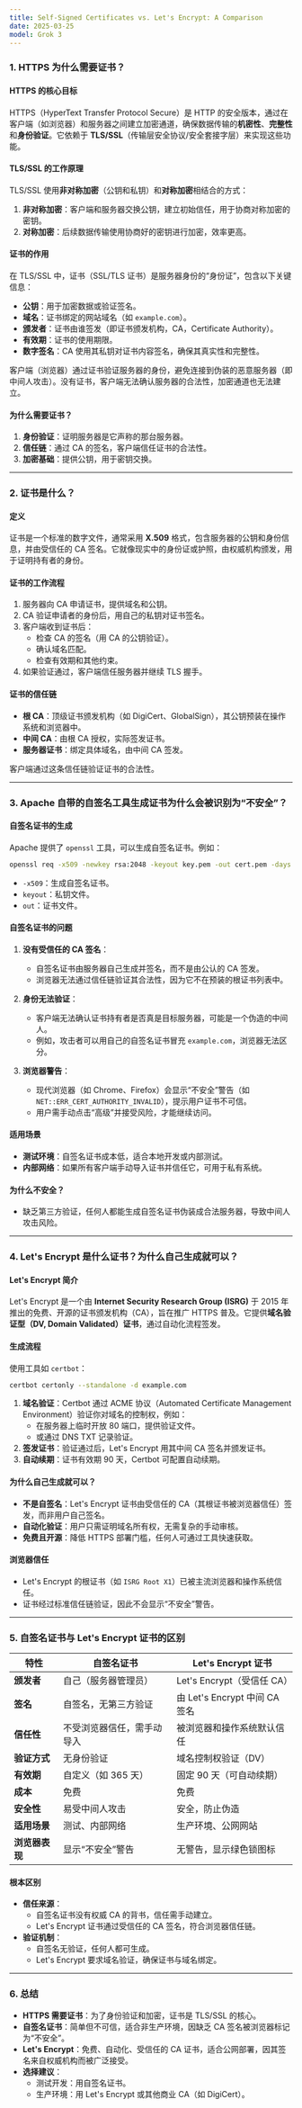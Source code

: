 ```yaml
---
title: Self-Signed Certificates vs. Let's Encrypt: A Comparison
date: 2025-03-25
model: Grok 3
---
```


### 1. HTTPS 为什么需要证书？

#### HTTPS 的核心目标
HTTPS（HyperText Transfer Protocol Secure）是 HTTP 的安全版本，通过在客户端（如浏览器）和服务器之间建立加密通道，确保数据传输的**机密性**、**完整性**和**身份验证**。它依赖于 **TLS/SSL**（传输层安全协议/安全套接字层）来实现这些功能。

#### TLS/SSL 的工作原理
TLS/SSL 使用**非对称加密**（公钥和私钥）和**对称加密**相结合的方式：
1. **非对称加密**：客户端和服务器交换公钥，建立初始信任，用于协商对称加密的密钥。
2. **对称加密**：后续数据传输使用协商好的密钥进行加密，效率更高。

#### 证书的作用
在 TLS/SSL 中，证书（SSL/TLS 证书）是服务器身份的“身份证”，包含以下关键信息：
- **公钥**：用于加密数据或验证签名。
- **域名**：证书绑定的网站域名（如 `example.com`）。
- **颁发者**：证书由谁签发（即证书颁发机构，CA，Certificate Authority）。
- **有效期**：证书的使用期限。
- **数字签名**：CA 使用其私钥对证书内容签名，确保其真实性和完整性。

客户端（浏览器）通过证书验证服务器的身份，避免连接到伪装的恶意服务器（即中间人攻击）。没有证书，客户端无法确认服务器的合法性，加密通道也无法建立。

#### 为什么需要证书？
1. **身份验证**：证明服务器是它声称的那台服务器。
2. **信任链**：通过 CA 的签名，客户端信任证书的合法性。
3. **加密基础**：提供公钥，用于密钥交换。

---

### 2. 证书是什么？

#### 定义
证书是一个标准的数字文件，通常采用 **X.509** 格式，包含服务器的公钥和身份信息，并由受信任的 CA 签名。它就像现实中的身份证或护照，由权威机构颁发，用于证明持有者的身份。

#### 证书的工作流程
1. 服务器向 CA 申请证书，提供域名和公钥。
2. CA 验证申请者的身份后，用自己的私钥对证书签名。
3. 客户端收到证书后：
   - 检查 CA 的签名（用 CA 的公钥验证）。
   - 确认域名匹配。
   - 检查有效期和其他约束。
4. 如果验证通过，客户端信任服务器并继续 TLS 握手。

#### 证书的信任链
- **根 CA**：顶级证书颁发机构（如 DigiCert、GlobalSign），其公钥预装在操作系统和浏览器中。
- **中间 CA**：由根 CA 授权，实际签发证书。
- **服务器证书**：绑定具体域名，由中间 CA 签发。

客户端通过这条信任链验证证书的合法性。

---

### 3. Apache 自带的自签名工具生成证书为什么会被识别为“不安全”？

#### 自签名证书的生成
Apache 提供了 `openssl` 工具，可以生成自签名证书。例如：
```bash
openssl req -x509 -newkey rsa:2048 -keyout key.pem -out cert.pem -days 365 -nodes
```
- `-x509`：生成自签名证书。
- `keyout`：私钥文件。
- `out`：证书文件。

#### 自签名证书的问题
1. **没有受信任的 CA 签名**：
   - 自签名证书由服务器自己生成并签名，而不是由公认的 CA 签发。
   - 浏览器无法通过信任链验证其合法性，因为它不在预装的根证书列表中。

2. **身份无法验证**：
   - 客户端无法确认证书持有者是否真是目标服务器，可能是一个伪造的中间人。
   - 例如，攻击者可以用自己的自签名证书冒充 `example.com`，浏览器无法区分。

3. **浏览器警告**：
   - 现代浏览器（如 Chrome、Firefox）会显示“不安全”警告（如 `NET::ERR_CERT_AUTHORITY_INVALID`），提示用户证书不可信。
   - 用户需手动点击“高级”并接受风险，才能继续访问。

#### 适用场景
- **测试环境**：自签名证书成本低，适合本地开发或内部测试。
- **内部网络**：如果所有客户端手动导入证书并信任它，可用于私有系统。

#### 为什么不安全？
- 缺乏第三方验证，任何人都能生成自签名证书伪装成合法服务器，导致中间人攻击风险。

---

### 4. Let's Encrypt 是什么证书？为什么自己生成就可以？

#### Let's Encrypt 简介
Let's Encrypt 是一个由 **Internet Security Research Group (ISRG)** 于 2015 年推出的免费、开源的证书颁发机构（CA），旨在推广 HTTPS 普及。它提供**域名验证型（DV, Domain Validated）证书**，通过自动化流程签发。

#### 生成流程
使用工具如 `certbot`：
```bash
certbot certonly --standalone -d example.com
```
1. **域名验证**：Certbot 通过 ACME 协议（Automated Certificate Management Environment）验证你对域名的控制权，例如：
   - 在服务器上临时开放 80 端口，提供验证文件。
   - 或通过 DNS TXT 记录验证。
2. **签发证书**：验证通过后，Let's Encrypt 用其中间 CA 签名并颁发证书。
3. **自动续期**：证书有效期 90 天，Certbot 可配置自动续期。

#### 为什么自己生成就可以？
- **不是自签名**：Let's Encrypt 证书由受信任的 CA（其根证书被浏览器信任）签发，而非用户自己签名。
- **自动化验证**：用户只需证明域名所有权，无需复杂的手动审核。
- **免费且开源**：降低 HTTPS 部署门槛，任何人可通过工具快速获取。

#### 浏览器信任
- Let's Encrypt 的根证书（如 `ISRG Root X1`）已被主流浏览器和操作系统信任。
- 证书经过标准信任链验证，因此不会显示“不安全”警告。

---

### 5. 自签名证书与 Let's Encrypt 证书的区别

| **特性**       | **自签名证书**             | **Let's Encrypt 证书**        |
| -------------- | -------------------------- | ----------------------------- |
| **颁发者**     | 自己（服务器管理员）       | Let's Encrypt（受信任 CA）    |
| **签名**       | 自签名，无第三方验证       | 由 Let's Encrypt 中间 CA 签名 |
| **信任性**     | 不受浏览器信任，需手动导入 | 被浏览器和操作系统默认信任    |
| **验证方式**   | 无身份验证                 | 域名控制权验证（DV）          |
| **有效期**     | 自定义（如 365 天）        | 固定 90 天（可自动续期）      |
| **成本**       | 免费                       | 免费                          |
| **安全性**     | 易受中间人攻击             | 安全，防止伪造                |
| **适用场景**   | 测试、内部网络             | 生产环境、公网网站            |
| **浏览器表现** | 显示“不安全”警告           | 无警告，显示绿色锁图标        |

#### 根本区别
- **信任来源**：
  - 自签名证书没有权威 CA 的背书，信任需手动建立。
  - Let's Encrypt 证书通过受信任的 CA 签名，符合浏览器信任链。
- **验证机制**：
  - 自签名无验证，任何人都可生成。
  - Let's Encrypt 要求域名验证，确保证书与域名绑定。

---

### 6. 总结

- **HTTPS 需要证书**：为了身份验证和加密，证书是 TLS/SSL 的核心。
- **自签名证书**：简单但不可信，适合非生产环境，因缺乏 CA 签名被浏览器标记为“不安全”。
- **Let's Encrypt**：免费、自动化、受信任的 CA 证书，适合公网部署，因其签名来自权威机构而被广泛接受。
- **选择建议**：
  - 测试开发：用自签名证书。
  - 生产环境：用 Let's Encrypt 或其他商业 CA（如 DigiCert）。
